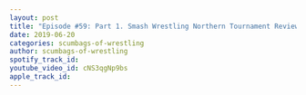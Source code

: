 ```yaml
---
layout: post
title: "Episode #59: Part 1. Smash Wrestling Northern Tournament Review (part 6 of 9)"
date: 2019-06-20
categories: scumbags-of-wrestling
author: scumbags-of-wrestling
spotify_track_id: 
youtube_video_id: cNS3qgNp9bs
apple_track_id: 
---
```

